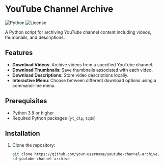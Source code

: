 # YouTube Channel Archive

![Python](https://img.shields.io/badge/python-v3.8+-blue.svg)
![License](https://img.shields.io/badge/license-MIT-blue.svg)

A Python script for archiving YouTube channel content including videos, thumbnails, and descriptions.

## Features

- **Download Videos**: Archive videos from a specified YouTube channel.
- **Download Thumbnails**: Save thumbnails associated with each video.
- **Download Descriptions**: Store video descriptions locally.
- **Interactive Menu**: Choose between different download options using a command-line menu.

## Prerequisites

- Python 3.8 or higher
- Required Python packages (`yt_dlp`, `tqdm`)

## Installation

1. Clone the repository:
   ```bash
   git clone https://github.com/your-username/youtube-channel-archive.git
   cd youtube-channel-archive
